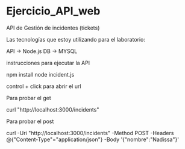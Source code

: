# Ejercicio_API_web
API de Gestión de incidentes (tickets)

Las tecnologías que estoy utilizando para el laboratorio:

API -> Node.js
DB -> MYSQL

instrucciones para ejecutar la API

npm install
node incident.js

control + click para abrir el url

Para probar el get

curl "http://localhost:3000/incidents"

Para probar el post

 curl -Uri "http://localhost:3000/incidents" -Method POST -Headers @{"Content-Type"="application/json"} -Body '{"nombre":"Nadissa"}' 